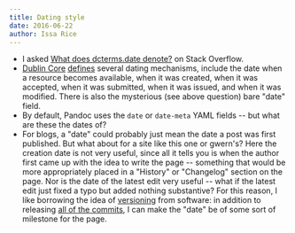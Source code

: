 ```yaml
---
title: Dating style
date: 2016-06-22
author: Issa Rice
---
```


- I asked [What does dcterms\.date denote?](http://stackoverflow.com/questions/37981652/what-does-dcterms-date-denote) on Stack Overflow.
- [Dublin Core](!w) [defines](http://dublincore.org/documents/dcmi-terms/) several dating mechanisms, include the date when a resource becomes available, when it was created, when it was accepted, when it was submitted, when it was issued, and when it was modified.
There is also the mysterious (see above question) bare "date" field.
- By default, Pandoc uses the `date` or `date-meta` YAML fields -- but what are these the dates of?
- For blogs, a "date" could probably just mean the date a post was first published.
But what about for a site like this one or gwern's?
Here the creation date is not very useful, since all it tells you is when the author first came up with the idea to write the page -- something that would be more appropriately placed in a "History" or "Changelog" section on the page.
Nor is the date of the latest edit very useful -- what if the latest edit just fixed a typo but added nothing substantive?
For this reason, I like borrowing the idea of [versioning](https://en.wikipedia.org/wiki/Software_versioning) from software: in addition to releasing [all of the commits](https://github.com/riceissa/issarice.com), I can make the "date" be of some sort of milestone for the page.

